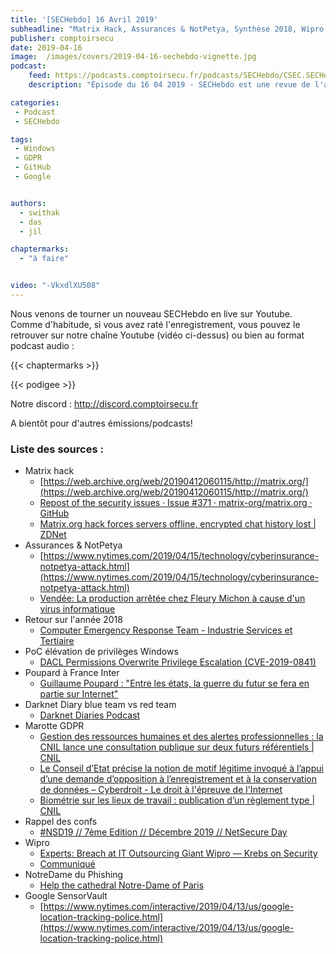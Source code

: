 ```yaml
---
title: '[SECHebdo] 16 Avril 2019'
subheadline: "Matrix Hack, Assurances & NotPetya, Synthèse 2018, Wipro, Notre-Dame du phishing, Google SensorVault, Conférences, etc."
publisher: comptoirsecu
date: 2019-04-16
image:  /images/covers/2019-04-16-sechebdo-vignette.jpg
podcast:
    feed: https://podcasts.comptoirsecu.fr/podcasts/SECHebdo/CSEC.SECHebdo.2019-04-16.mp3
    description: "Épisode du 16 04 2019 - SECHebdo est une revue de l'actualité cybersécurité réalisée en live sur Youtube, généralement le mardi soir."

categories:
 - Podcast
 - SECHebdo

tags:
 - Windows
 - GDPR
 - GitHub
 - Google


authors:
  - swithak
  - das
  - jil

chaptermarks:
  - "à faire"


video: "-VkxdlXU508"
---
```


Nous venons de tourner un nouveau SECHebdo en live sur Youtube. Comme d'habitude, si vous avez raté l'enregistrement, vous pouvez le retrouver sur notre chaîne Youtube (vidéo ci-dessus) ou bien au format podcast audio :

{{< chaptermarks >}}

{{< podigee >}}

Notre discord : <http://discord.comptoirsecu.fr>

A bientôt pour d'autres émissions/podcasts!

### Liste des sources :

*  Matrix hack
	* [https://web.archive.org/web/20190412060115/http://matrix.org/](https://web.archive.org/web/20190412060115/http://matrix.org/)
	* [Repost of the security issues · Issue #371 · matrix-org/matrix.org · GitHub](https://github.com/matrix-org/matrix.org/issues/371)
	* [Matrix.org hack forces servers offline, encrypted chat history lost | ZDNet](https://www.zdnet.com/article/matrix-hack-forces-servers-offline-user-credentials-leaked/)
*  Assurances & NotPetya
	* [https://www.nytimes.com/2019/04/15/technology/cyberinsurance-notpetya-attack.html](https://www.nytimes.com/2019/04/15/technology/cyberinsurance-notpetya-attack.html)
	* [Vendée: La production arrêtée chez Fleury Michon à cause d'un virus informatique](https://www.20minutes.fr/societe/2497435-20190415-vendee-production-arretee-chez-fleury-michon-cause-virus-informatique)
*  Retour sur l'année 2018
	* [Computer Emergency Response Team - Industrie Services et Tertiaire](https://www.cert-ist.com/public/fr/SO_detail?format=html&code=bilan2018)
*  PoC élévation de privilèges Windows
	* [DACL Permissions Overwrite Privilege Escalation (CVE-2019-0841)](https://krbtgt.pw/dacl-permissions-overwrite-privilege-escalation-cve-2019-0841/)
*  Poupard à France Inter
	* [Guillaume Poupard : "Entre les états, la guerre du futur se fera en partie sur Internet"](https://www.franceinter.fr/emissions/l-invite-de-7h50/l-invite-de-7h50-15-avril-2019)
*  Darknet Diary blue team vs red team
	* [Darknet Diaries Podcast](https://darknetdiaries.com)
*  Marotte GDPR
	* [Gestion des ressources humaines et des alertes professionnelles : la CNIL lance une consultation publique sur deux futurs référentiels | CNIL](https://www.cnil.fr/fr/gestion-des-ressources-humaines-et-des-alertes-professionnelles-la-cnil-lance-une-consultation)
	* [Le Conseil d’Etat précise la notion de motif légitime invoqué à l’appui d’une demande d’opposition à l’enregistrement et à la conservation de données – Cyberdroit - Le droit à l'épreuve de l'Internet](http://www.cyberdroit.fr/2019/04/le-conseil-detat-precise-la-notion-de-motif-legitime-invoque-a-lappui-dune-demande-dopposition-a-lenregistrement-et-a-la-conservation-de-donnees/)
	* [Biométrie sur les lieux de travail : publication d’un règlement type | CNIL](https://www.cnil.fr/fr/biometrie-sur-les-lieux-de-travail-publication-dun-reglement-type)
* Rappel des confs
	* [#NSD19 // 7ème Edition // Décembre 2019 // NetSecure Day](https://www.netsecure-day.fr/)
*  Wipro
	* [Experts: Breach at IT Outsourcing Giant Wipro —  Krebs on Security](https://krebsonsecurity.com/2019/04/experts-breach-at-it-outsourcing-giant-wipro/)
	* [Communiqué](https://pbs.twimg.com/media/D4Q7pBvUEAERjT8.jpg)
*  NotreDame du Phishing
	* [Help the cathedral Notre-Dame of Paris](https://don.fondation-patrimoine.org/SauvonsNotreDame/~my-donation)
*  Google SensorVault
	* [https://www.nytimes.com/interactive/2019/04/13/us/google-location-tracking-police.html](https://www.nytimes.com/interactive/2019/04/13/us/google-location-tracking-police.html)
